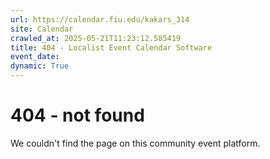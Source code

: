 ```yaml
---
url: https://calendar.fiu.edu/kakars_314
site: Calendar
crawled_at: 2025-05-21T11:23:12.585419
title: 404 - Localist Event Calendar Software
event_date: 
dynamic: True
---
```


# 404 - not found
We couldn't find the page on this community event platform.

